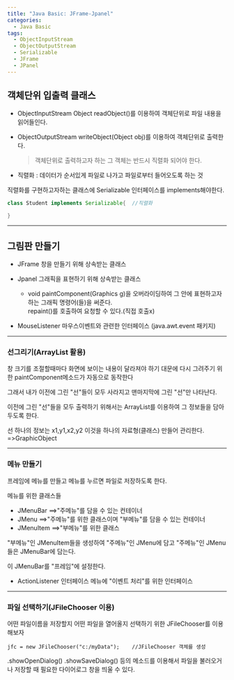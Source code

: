 ```yaml
---
title: "Java Basic: JFrame-Jpanel"
categories:
  - Java Basic
tags:
  - ObjectInputStream
  - ObjectOutputStream
  - Serializable
  - JFrame
  - JPanel
---
```

## 객체단위 입출력 클래스

- ObjectInputStream
	Object readObject()를 이용하여 객체단위로 파일 내용을 읽어들인다.  
- ObjectOutputStream
	writeObject(Object obj)를 이용하여 객체단위로 출력한다.    
	
	> 객체단위로 출력하고자 하는 그 객체는 반드시 직렬화 되어야 한다.    
	
* 직렬화 : 데이터가 순서있게 파일로 나가고 파일로부터 들어오도록 하는 것

직렬화를 구현하고자하는  클래스에 Serializable 인터페이스를 implements해야한다.
```java
class Student implements Serializable{	//직렬화

}
```
---

## 그림판 만들기 

- JFrame
창을 만들기 위해 상속받는 클래스

- Jpanel 
	그래픽을 표현하기 위해 상속받는 클래스

	- void paintComponent(Graphics g)을 오버라이딩하여
	그 안에 표현하고자 하는 그래픽 명령어(들)을 써준다.  	 
	 repaint()를 호출하여 요청할 수 있다.(직접 호출x)

- MouseListener
마우스이벤트와 관련한 인터페이스 (java.awt.event 패키지)

---
### 선그리기(ArrayList 활용)

창 크기를 조절할때마다
화면에 보이는 내용이 달라져야 하기 대문에
다시 그려주기 위한 paintComponent메소드가 자동으로 동작한다

그래서 내가 이전에 그린 "선"들이 모두 사라지고
맨마지막에 그린 "선"만 나타난다.

이전에 그린 "선"들을 모두 출력하기 위해서는
ArrayList를 이용하여 그 정보들을 담아 두도록 한다.

선 하나의 정보는
x1,y1,x2,y2
이것을 하나의 자료형(클래스) 만들어 관리한다.
=>GraphicObject

---
### 메뉴 만들기
프레임에 메뉴를 만들고
메뉴를 누르면 파일로 저장하도록 한다.

메뉴를 위한 클래스들
- JMenuBar	          ==>"주메뉴"를 담을 수 있는 컨테이너  
- JMenu		   	    ==>"주메뉴"를 위한 클래스이며 "부메뉴"를 담을 수 있는 컨테이너  
- JMenuItem             ==>"부메뉴"를 위한 클래스   
  

"부메뉴"인 JMenuItem들을 생성하여 "주메뉴"인 JMenu에 담고
"주메뉴"인 JMenu들은 JMenuBar에 담는다.

이 JMenuBar를 "프레임"에 설정한다.

- ActionListener 인터페이스
메뉴에 "이벤트 처리"를 위한 인터페이스

---
### 파일 선택하기(JFileChooser 이용)

어떤 파일이름을 저장할지
어떤 파일을 열어올지 선택하기 위한
JFileChooser를 이용해보자
```
jfc = new JFileChooser("c:/myData");	//JFileChooser 객체를 생성
```
.showOpenDialog()
.showSaveDialog() 등의 메소드를 이용해서 
파일을 불러오거나 저장할 때 필요한 다이어로그 창을 띄울 수 있다. 

